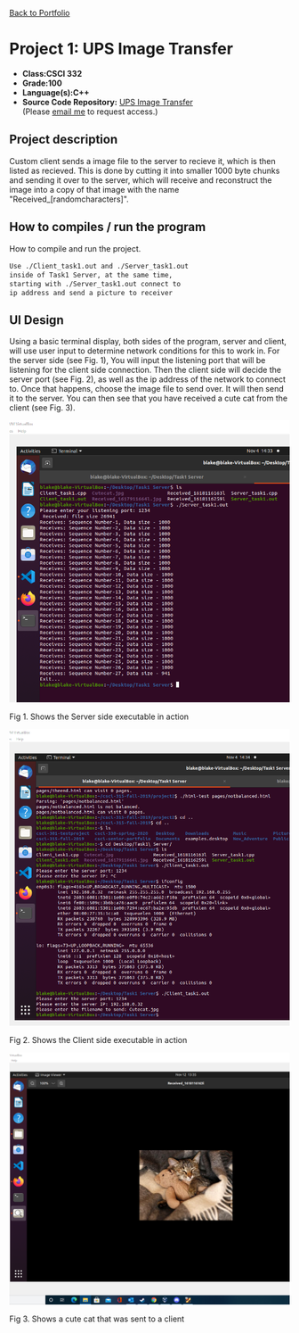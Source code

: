 [Back to Portfolio](./)

Project 1: UPS Image Transfer
===============

-   **Class:CSCI 332** 
-   **Grade:100**
-   **Language(s):C++**
-   **Source Code Repository:** [UPS Image Transfer](https://github.com/BACollins96/csci-332-project)  
    (Please [email me](mailto:bacollins1@csustudent.net?subject=GitHub%20Access) to request access.)

## Project description

Custom client sends a image file to the server to recieve it, which is then listed as recieved. This is done by cutting it into smaller 1000 byte chunks and sending it over to the server, which will receive and reconstruct the image into a copy of that image with the name "Received_[randomcharacters]".

## How to compiles / run the program

How to compile and run the project.

```
Use ./Client_task1.out and ./Server_task1.out
inside of Task1 Server, at the same time, 
starting with ./Server_task1.out connect to 
ip address and send a picture to receiver
```

## UI Design

Using a basic terminal display, both sides of the program, server and client, will use user input to determine network conditions for this to work in. For the server side (see Fig. 1), You will input the listening port that will be listening for the client side connection. Then the client side will decide the server port (see Fig. 2), as well as the ip address of the network to connect to. Once that happens, choose the image file to send over. It will then send it to the server. You can then see that you have received a cute cat from the client (see Fig. 3).

![screenshot](Seniorscreenshots/Screenshot(95).png)

Fig 1. Shows the Server side executable in action


![screenshot](Seniorscreenshots/Screenshot(96).png)

Fig 2. Shows the Client side executable in action

![screenshot](Seniorscreenshots/Screenshot(99).png)

Fig 3. Shows a cute cat that was sent to a client
